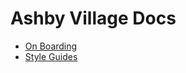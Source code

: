 # Ashby Village Docs

* [On Boarding](/docs/onboarding)
* [Style Guides](https://github.com/calblueprint/style-guides)
